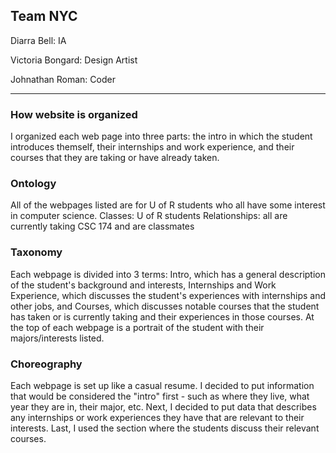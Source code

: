 ## Team NYC

Diarra Bell: IA

Victoria Bongard: Design Artist

Johnathan Roman: Coder

---
### How website is organized
I organized each web page into three parts: the intro in which the student introduces themself, 
their internships and work experience, and their courses that they are taking or have already taken.

### Ontology
All of the webpages listed are for U of R students who all have some interest in computer science.
Classes: U of R students 
Relationships: all are currently taking CSC 174 and are classmates

### Taxonomy
Each webpage is divided into 3 terms: Intro, which has a general description of the student's background and interests,
Internships and Work Experience, which discusses the student's experiences with internships and other jobs, and Courses, which
discusses notable courses that the student has taken or is currently taking and their experiences in those courses. At the top of each webpage is a portrait of the student with their majors/interests listed.

### Choreography
Each webpage is set up like a casual resume. I decided to put information that would be considered the "intro" first - such as where they live, what year they are in, their major, etc. Next, I decided to put data that describes any internships or work experiences they have that are relevant to their interests. Last, I used the section where the students discuss their relevant courses.

